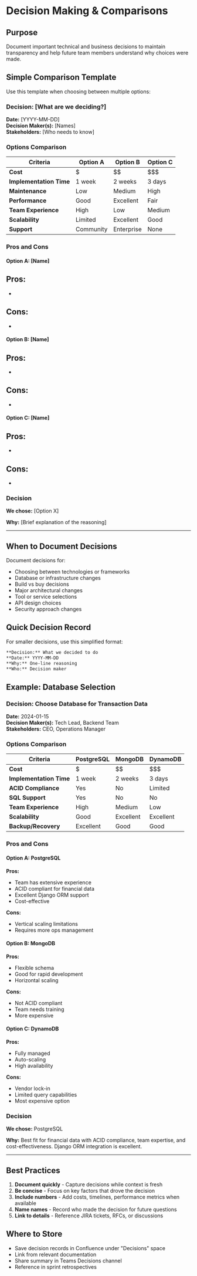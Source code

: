 # Decision Making & Comparisons

## Purpose
Document important technical and business decisions to maintain transparency and help future team members understand why choices were made.

## Simple Comparison Template

Use this template when choosing between multiple options:

### Decision: [What are we deciding?]

**Date:** [YYYY-MM-DD]  
**Decision Maker(s):** [Names]  
**Stakeholders:** [Who needs to know]

### Options Comparison

| Criteria | Option A | Option B | Option C |
|----------|----------|----------|----------|
| **Cost** | $ | $$ | $$$ |
| **Implementation Time** | 1 week | 2 weeks | 3 days |
| **Maintenance** | Low | Medium | High |
| **Performance** | Good | Excellent | Fair |
| **Team Experience** | High | Low | Medium |
| **Scalability** | Limited | Excellent | Good |
| **Support** | Community | Enterprise | None |

### Pros and Cons

#### Option A: [Name]
**Pros:**
- 
- 

**Cons:**
- 
- 

#### Option B: [Name]
**Pros:**
- 
- 

**Cons:**
- 
- 

#### Option C: [Name]
**Pros:**
- 
- 

**Cons:**
- 
- 

### Decision
**We chose:** [Option X]

**Why:** [Brief explanation of the reasoning]

---

## When to Document Decisions

Document decisions for:
- Choosing between technologies or frameworks
- Database or infrastructure changes
- Build vs buy decisions
- Major architectural changes
- Tool or service selections
- API design choices
- Security approach changes

## Quick Decision Record

For smaller decisions, use this simplified format:

```markdown
**Decision:** What we decided to do
**Date:** YYYY-MM-DD
**Why:** One-line reasoning
**Who:** Decision maker
```

## Example: Database Selection

### Decision: Choose Database for Transaction Data

**Date:** 2024-01-15  
**Decision Maker(s):** Tech Lead, Backend Team  
**Stakeholders:** CEO, Operations Manager

### Options Comparison

| Criteria | PostgreSQL | MongoDB | DynamoDB |
|----------|------------|---------|----------|
| **Cost** | $ | $$ | $$$ |
| **Implementation Time** | 1 week | 2 weeks | 3 days |
| **ACID Compliance** | Yes | No | Limited |
| **SQL Support** | Yes | No | No |
| **Team Experience** | High | Medium | Low |
| **Scalability** | Good | Excellent | Excellent |
| **Backup/Recovery** | Excellent | Good | Good |

### Pros and Cons

#### Option A: PostgreSQL
**Pros:**
- Team has extensive experience
- ACID compliant for financial data
- Excellent Django ORM support
- Cost-effective

**Cons:**
- Vertical scaling limitations
- Requires more ops management

#### Option B: MongoDB
**Pros:**
- Flexible schema
- Good for rapid development
- Horizontal scaling

**Cons:**
- Not ACID compliant
- Team needs training
- More expensive

#### Option C: DynamoDB
**Pros:**
- Fully managed
- Auto-scaling
- High availability

**Cons:**
- Vendor lock-in
- Limited query capabilities
- Most expensive option

### Decision
**We chose:** PostgreSQL

**Why:** Best fit for financial data with ACID compliance, team expertise, and cost-effectiveness. Django ORM integration is excellent.

---

## Best Practices

1. **Document quickly** - Capture decisions while context is fresh
2. **Be concise** - Focus on key factors that drove the decision
3. **Include numbers** - Add costs, timelines, performance metrics when available
4. **Name names** - Record who made the decision for future questions
5. **Link to details** - Reference JIRA tickets, RFCs, or discussions

## Where to Store

- Save decision records in Confluence under "Decisions" space
- Link from relevant documentation
- Share summary in Teams Decisions channel
- Reference in sprint retrospectives